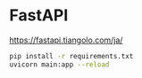 # FastAPI

https://fastapi.tiangolo.com/ja/

```sh
pip install -r requirements.txt
uvicorn main:app --reload
```
